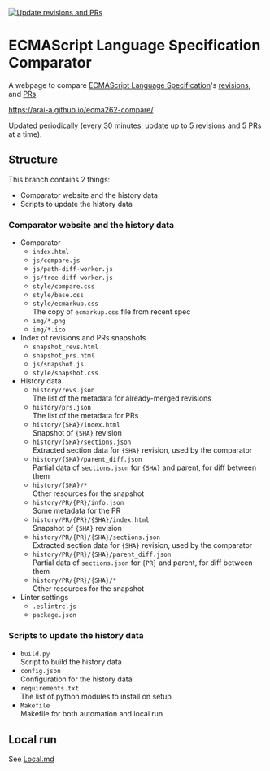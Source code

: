 [![Update revisions and PRs](https://github.com/arai-a/ecma262-compare/workflows/Update%20revisions%20and%20PRs/badge.svg)](https://github.com/arai-a/ecma262-compare/actions?query=workflow%3A%22Update+revisions+and+PRs%22)

# ECMAScript Language Specification Comparator

A webpage to compare [ECMAScript Language Specification](https://tc39.es/ecma262/)'s [revisions](https://github.com/tc39/ecma262/commits/main), and [PRs](https://github.com/tc39/ecma262/pulls).

https://arai-a.github.io/ecma262-compare/

Updated periodically (every 30 minutes, update up to 5 revisions and 5 PRs at a time).

## Structure

This branch contains 2 things:

* Comparator website and the history data
* Scripts to update the history data

### Comparator website and the history data

* Comparator
  * `index.html`
  * `js/compare.js`
  * `js/path-diff-worker.js`
  * `js/tree-diff-worker.js`
  * `style/compare.css`
  * `style/base.css`
  * `style/ecmarkup.css`  
    The copy of `ecmarkup.css` file from recent spec
  * `img/*.png`
  * `img/*.ico`
* Index of revisions and PRs snapshots
  * `snapshot_revs.html`
  * `snapshot_prs.html`
  * `js/snapshot.js`
  * `style/snapshot.css`
* History data
  * `history/revs.json`  
    The list of the metadata for already-merged revisions
  * `history/prs.json`  
    The list of the metadata for PRs
  * `history/{SHA}/index.html`  
    Snapshot of `{SHA}` revision
  * `history/{SHA}/sections.json`  
    Extracted section data for `{SHA}` revision, used by the comparator
  * `history/{SHA}/parent_diff.json`  
    Partial data of `sections.json` for `{SHA}` and parent, for diff between them
  * `history/{SHA}/*`  
    Other resources for the snapshot
  * `history/PR/{PR}/info.json`  
    Some metadata for the PR
  * `history/PR/{PR}/{SHA}/index.html`  
    Snapshot of `{SHA}` revision
  * `history/PR/{PR}/{SHA}/sections.json`  
    Extracted section data for `{SHA}` revision, used by the comparator
  * `history/PR/{PR}/{SHA}/parent_diff.json`  
    Partial data of `sections.json` for `{PR}` and parent, for diff between them
  * `history/PR/{PR}/{SHA}/*`  
    Other resources for the snapshot
* Linter settings
  * `.eslintrc.js`
  * `package.json`

### Scripts to update the history data

* `build.py`  
  Script to build the history data
* `config.json`  
  Configuration for the history data
* `requirements.txt`  
  The list of python modules to install on setup
* `Makefile`  
  Makefile for both automation and local run

## Local run

See [Local.md](./Local.md)
